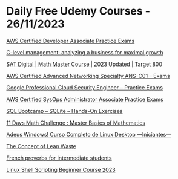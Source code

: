 # Daily Free Udemy Courses - 26/11/2023

[AWS Certified Developer Associate Practice Exams](https://www.udemy.com/course/aws-certified-developer-associate-practice-exams-new/?couponCode=145A05DF9B75CDD721AF)
[C-level management: analyzing a business for maximal growth](https://www.udemy.com/course/c-level-management-analyzing-a-business-for-maximal-growth/?couponCode=0730F07B69CFE0742F20)
[SAT Digital | Math Master Course | 2023 Updated | Target 800](https://www.udemy.com/course/sat-i-quantitative-master-course/?couponCode=BLACKSAT)
[AWS Certified Advanced Networking Specialty ANS-C01 – Exams](https://www.udemy.com/course/aws-certified-advanced-networking-specialty-ans-c01-exams/?couponCode=FREEDROP4)
[Google Professional Cloud Security Engineer – Practice Exams](https://www.udemy.com/course/google-professional-cloud-security-engineer-practice-exams-cse/?couponCode=FREEDROP7)
[AWS Certified SysOps Administrator Associate Practice Exams](https://www.udemy.com/course/aws-certified-sysops-administrator-associate-admin-practice-exams/?couponCode=FREEDROP4)
[SQL Bootcamp – SQLite – Hands-On Exercises](https://www.udemy.com/course/sql-bootcamp-sqlite-database-exercises/?couponCode=FREEDROP5)
[11 Days Math Challenge : Master Basics of Mathematics](https://www.udemy.com/course/math-fundamentals/?couponCode=FE64A10B0AFB74387BEE)
[Adeus Windows! Curso Completo de Linux Desktop —Iniciantes—](https://www.udemy.com/course/adeus-windows-curso-de-linux-desktop-completo/?couponCode=1B631FF78887608EC614)
[The Concept of Lean Waste](https://www.udemy.com/course/the-concept-of-waste/?couponCode=081DA92452D09BB9EBD4)
[French proverbs for intermediate students](https://www.udemy.com/course/french-proverbs-for-intermediate-language-students/?couponCode=09B00FC96D47B92DC86E)
[Linux Shell Scripting Beginner Course 2023](https://www.udemy.com/course/linux-shell-scripting-beginner-course-2023/?couponCode=6DE8211D97A2481EDB53)
